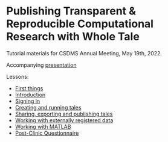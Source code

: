 # Publishing Transparent & Reproducible Computational Research with Whole Tale

Tutorial materials for CSDMS Annual Meeting, May 19th, 2022.

Accompanying [presentation](https://docs.google.com/presentation/d/1-ymuiZCEAixkPhCeg3ISwoyWOko8e9dt-1m1P2WBgz8/edit#slide=id.g615dfd15c5_0_0)

Lessons:
* [First things](0-communication.md)
* [Introduction](1-introduction.md)
* [Signing in](2-access.md)
* [Creating and running tales](3-create-tale.md)
* [Sharing, exporting and publishing tales](4-sharing.md)
* [Working with externally registered data](5-external-data.md)
* [Working with MATLAB](6-matlab.md)
* [Post-Clinic Questionnaire](https://forms.gle/aZEhN4KSLTpVgXNF8)
